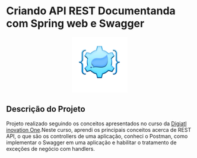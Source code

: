 # Criando API REST Documentanda com Spring web e Swagger

<p align="center">
<img src="./assets/badgeApiSpringBoot.png" alt="Badge do curso" width="150"/>
</p>

## Descrição do Projeto

<p>Projeto realizado seguindo os conceitos apresentados no curso da <a href="https://www.dio.me" >Digiatl inovation One</a>.Neste curso, aprendi os principais conceitos acerca de REST API, o que são os controllers de uma aplicação, conheci o Postman, como implementar o Swagger em uma aplicação e habilitar o tratamento de exceções de negócio com handlers.</p>